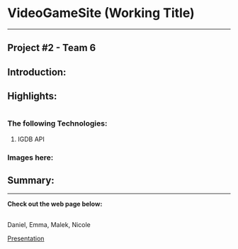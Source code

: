 # VideoGameSite (Working Title)
---
<!-- ![JS](https://img.shields.io/badge/JavaScript-72%25-yellow)
![HTML](https://img.shields.io/badge/HTML-25%25-orange)
![CSS](https://img.shields.io/badge/CSS-3%25-blue) -->
## Project #2 - Team 6

## Introduction: 

## Highlights:

#
### The following Technologies:
1. IGDB API

### Images here:

## Summary: 

--- 
**Check out the web page below:**
##

Daniel, Emma, Malek, Nicole

[Presentation]()